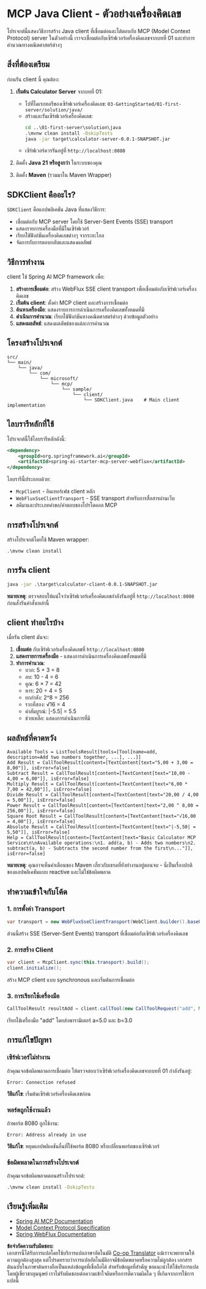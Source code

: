 <!--
CO_OP_TRANSLATOR_METADATA:
{
  "original_hash": "7074b9f4c8cd147c1c10f569d8508c82",
  "translation_date": "2025-07-13T18:34:43+00:00",
  "source_file": "03-GettingStarted/02-client/solution/java/README.md",
  "language_code": "th"
}
-->
# MCP Java Client - ตัวอย่างเครื่องคิดเลข

โปรเจกต์นี้แสดงวิธีการสร้าง Java client ที่เชื่อมต่อและโต้ตอบกับ MCP (Model Context Protocol) server ในตัวอย่างนี้ เราจะเชื่อมต่อกับเซิร์ฟเวอร์เครื่องคิดเลขจากบทที่ 01 และทำการคำนวณทางคณิตศาสตร์ต่างๆ

## สิ่งที่ต้องเตรียม

ก่อนรัน client นี้ คุณต้อง:

1. **เริ่มต้น Calculator Server** จากบทที่ 01:
   - ไปที่ไดเรกทอรีของเซิร์ฟเวอร์เครื่องคิดเลข: `03-GettingStarted/01-first-server/solution/java/`
   - สร้างและรันเซิร์ฟเวอร์เครื่องคิดเลข:
     ```cmd
     cd ..\01-first-server\solution\java
     .\mvnw clean install -DskipTests
     java -jar target\calculator-server-0.0.1-SNAPSHOT.jar
     ```
   - เซิร์ฟเวอร์ควรรันอยู่ที่ `http://localhost:8080`

2. ติดตั้ง **Java 21 หรือสูงกว่า** ในระบบของคุณ
3. ติดตั้ง **Maven** (รวมมาใน Maven Wrapper)

## SDKClient คืออะไร?

`SDKClient` คือแอปพลิเคชัน Java ที่แสดงวิธีการ:
- เชื่อมต่อกับ MCP server โดยใช้ Server-Sent Events (SSE) transport
- แสดงรายการเครื่องมือที่มีในเซิร์ฟเวอร์
- เรียกใช้ฟังก์ชันเครื่องคิดเลขต่างๆ จากระยะไกล
- จัดการกับการตอบกลับและแสดงผลลัพธ์

## วิธีการทำงาน

client ใช้ Spring AI MCP framework เพื่อ:

1. **สร้างการเชื่อมต่อ**: สร้าง WebFlux SSE client transport เพื่อเชื่อมต่อกับเซิร์ฟเวอร์เครื่องคิดเลข
2. **เริ่มต้น client**: ตั้งค่า MCP client และสร้างการเชื่อมต่อ
3. **ค้นหาเครื่องมือ**: แสดงรายการการดำเนินการเครื่องคิดเลขทั้งหมดที่มี
4. **ดำเนินการคำนวณ**: เรียกใช้ฟังก์ชันทางคณิตศาสตร์ต่างๆ ด้วยข้อมูลตัวอย่าง
5. **แสดงผลลัพธ์**: แสดงผลลัพธ์ของแต่ละการคำนวณ

## โครงสร้างโปรเจกต์

```
src/
└── main/
    └── java/
        └── com/
            └── microsoft/
                └── mcp/
                    └── sample/
                        └── client/
                            └── SDKClient.java    # Main client implementation
```

## ไลบรารีหลักที่ใช้

โปรเจกต์นี้ใช้ไลบรารีหลักดังนี้:

```xml
<dependency>
    <groupId>org.springframework.ai</groupId>
    <artifactId>spring-ai-starter-mcp-server-webflux</artifactId>
</dependency>
```

ไลบรารีนี้ประกอบด้วย:
- `McpClient` - อินเทอร์เฟซ client หลัก
- `WebFluxSseClientTransport` - SSE transport สำหรับการสื่อสารผ่านเว็บ
- สคีมาและประเภทคำขอ/คำตอบของโปรโตคอล MCP

## การสร้างโปรเจกต์

สร้างโปรเจกต์โดยใช้ Maven wrapper:

```cmd
.\mvnw clean install
```

## การรัน client

```cmd
java -jar .\target\calculator-client-0.0.1-SNAPSHOT.jar
```

**หมายเหตุ**: ตรวจสอบให้แน่ใจว่าเซิร์ฟเวอร์เครื่องคิดเลขกำลังรันอยู่ที่ `http://localhost:8080` ก่อนสั่งรันคำสั่งเหล่านี้

## client ทำอะไรบ้าง

เมื่อรัน client มันจะ:

1. **เชื่อมต่อ** กับเซิร์ฟเวอร์เครื่องคิดเลขที่ `http://localhost:8080`
2. **แสดงรายการเครื่องมือ** - แสดงการดำเนินการเครื่องคิดเลขทั้งหมดที่มี
3. **ทำการคำนวณ**:
   - บวก: 5 + 3 = 8
   - ลบ: 10 - 4 = 6
   - คูณ: 6 × 7 = 42
   - หาร: 20 ÷ 4 = 5
   - ยกกำลัง: 2^8 = 256
   - รากที่สอง: √16 = 4
   - ค่าสัมบูรณ์: |-5.5| = 5.5
   - ช่วยเหลือ: แสดงการดำเนินการที่มี

## ผลลัพธ์ที่คาดหวัง

```
Available Tools = ListToolsResult[tools=[Tool[name=add, description=Add two numbers together, ...], ...]]
Add Result = CallToolResult[content=[TextContent[text="5,00 + 3,00 = 8,00"]], isError=false]
Subtract Result = CallToolResult[content=[TextContent[text="10,00 - 4,00 = 6,00"]], isError=false]
Multiply Result = CallToolResult[content=[TextContent[text="6,00 * 7,00 = 42,00"]], isError=false]
Divide Result = CallToolResult[content=[TextContent[text="20,00 / 4,00 = 5,00"]], isError=false]
Power Result = CallToolResult[content=[TextContent[text="2,00 ^ 8,00 = 256,00"]], isError=false]
Square Root Result = CallToolResult[content=[TextContent[text="√16,00 = 4,00"]], isError=false]
Absolute Result = CallToolResult[content=[TextContent[text="|-5,50| = 5,50"]], isError=false]
Help = CallToolResult[content=[TextContent[text="Basic Calculator MCP Service\n\nAvailable operations:\n1. add(a, b) - Adds two numbers\n2. subtract(a, b) - Subtracts the second number from the first\n..."]], isError=false]
```

**หมายเหตุ**: คุณอาจเห็นคำเตือนของ Maven เกี่ยวกับเธรดที่ยังทำงานอยู่ตอนจบ - นี่เป็นเรื่องปกติของแอปพลิเคชันแบบ reactive และไม่ใช่ข้อผิดพลาด

## ทำความเข้าใจกับโค้ด

### 1. การตั้งค่า Transport
```java
var transport = new WebFluxSseClientTransport(WebClient.builder().baseUrl("http://localhost:8080"));
```
ส่วนนี้สร้าง SSE (Server-Sent Events) transport ที่เชื่อมต่อกับเซิร์ฟเวอร์เครื่องคิดเลข

### 2. การสร้าง Client
```java
var client = McpClient.sync(this.transport).build();
client.initialize();
```
สร้าง MCP client แบบ synchronous และเริ่มต้นการเชื่อมต่อ

### 3. การเรียกใช้เครื่องมือ
```java
CallToolResult resultAdd = client.callTool(new CallToolRequest("add", Map.of("a", 5.0, "b", 3.0)));
```
เรียกใช้เครื่องมือ "add" โดยส่งพารามิเตอร์ a=5.0 และ b=3.0

## การแก้ไขปัญหา

### เซิร์ฟเวอร์ไม่ทำงาน
ถ้าคุณเจอข้อผิดพลาดการเชื่อมต่อ ให้ตรวจสอบว่าเซิร์ฟเวอร์เครื่องคิดเลขจากบทที่ 01 กำลังรันอยู่:
```
Error: Connection refused
```
**วิธีแก้ไข**: เริ่มต้นเซิร์ฟเวอร์เครื่องคิดเลขก่อน

### พอร์ตถูกใช้งานแล้ว
ถ้าพอร์ต 8080 ถูกใช้งาน:
```
Error: Address already in use
```
**วิธีแก้ไข**: หยุดแอปพลิเคชันอื่นที่ใช้พอร์ต 8080 หรือเปลี่ยนพอร์ตของเซิร์ฟเวอร์

### ข้อผิดพลาดในการสร้างโปรเจกต์
ถ้าคุณเจอข้อผิดพลาดตอนสร้างโปรเจกต์:
```cmd
.\mvnw clean install -DskipTests
```

## เรียนรู้เพิ่มเติม

- [Spring AI MCP Documentation](https://docs.spring.io/spring-ai/reference/api/mcp/)
- [Model Context Protocol Specification](https://modelcontextprotocol.io/)
- [Spring WebFlux Documentation](https://docs.spring.io/spring-framework/docs/current/reference/html/web-reactive.html)

**ข้อจำกัดความรับผิดชอบ**:  
เอกสารนี้ได้รับการแปลโดยใช้บริการแปลภาษาอัตโนมัติ [Co-op Translator](https://github.com/Azure/co-op-translator) แม้เราจะพยายามให้ความถูกต้องสูงสุด แต่โปรดทราบว่าการแปลอัตโนมัติอาจมีข้อผิดพลาดหรือความไม่ถูกต้อง เอกสารต้นฉบับในภาษาต้นทางถือเป็นแหล่งข้อมูลที่เชื่อถือได้ สำหรับข้อมูลที่สำคัญ ขอแนะนำให้ใช้บริการแปลโดยผู้เชี่ยวชาญมนุษย์ เราไม่รับผิดชอบต่อความเข้าใจผิดหรือการตีความผิดใด ๆ ที่เกิดจากการใช้การแปลนี้